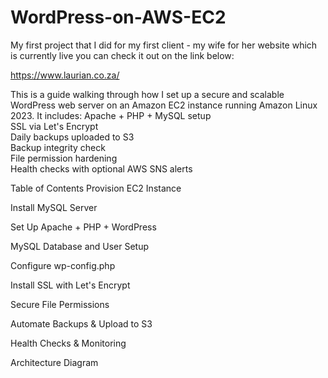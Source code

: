# WordPress-on-AWS-EC2
My first project that I did for my first client - my wife for her website which is currently live you can check it out on the link below:

https://www.laurian.co.za/

This is a guide walking through how I set up a secure and scalable WordPress web server on an Amazon EC2 instance running Amazon Linux 2023. It includes: 
Apache + PHP + MySQL setup  
SSL via Let's Encrypt  
Daily backups uploaded to S3   
Backup integrity check  
File permission hardening   
Health checks with optional AWS SNS alerts


Table of Contents
Provision EC2 Instance

Install MySQL Server

Set Up Apache + PHP + WordPress

MySQL Database and User Setup

Configure wp-config.php

Install SSL with Let's Encrypt

Secure File Permissions

Automate Backups & Upload to S3

Health Checks & Monitoring

Architecture Diagram
